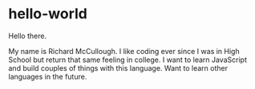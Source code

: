 # hello-world
Hello there.

My name is Richard McCullough. I like coding ever since I was in High School but return that same feeling in college. I want to learn JavaScript and build couples of things with this language. Want to learn other languages in the future.
